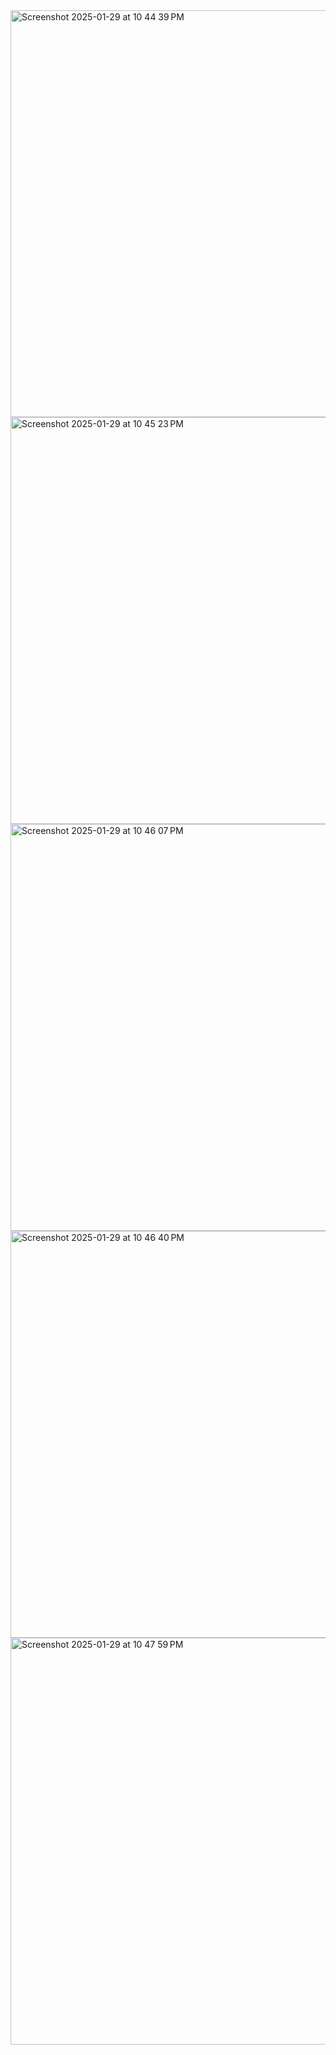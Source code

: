 <img width="651" alt="Screenshot 2025-01-29 at 10 44 39 PM" src="https://github.com/user-attachments/assets/bc5de17d-0f61-4d27-b6aa-042624cb716c" />

<img width="651" alt="Screenshot 2025-01-29 at 10 45 23 PM" src="https://github.com/user-attachments/assets/da68b928-6b96-4610-9ba1-29d487e19f54" />


<img width="651" alt="Screenshot 2025-01-29 at 10 46 07 PM" src="https://github.com/user-attachments/assets/1cee9a75-135b-4361-b987-2b981c2a11a6" />


<img width="651" alt="Screenshot 2025-01-29 at 10 46 40 PM" src="https://github.com/user-attachments/assets/62a8dad6-4c4a-49e7-914f-d3cc5b39e7ab" />


<img width="651" alt="Screenshot 2025-01-29 at 10 47 59 PM" src="https://github.com/user-attachments/assets/9d957021-5041-4c04-9960-7d981edb6a64" />
